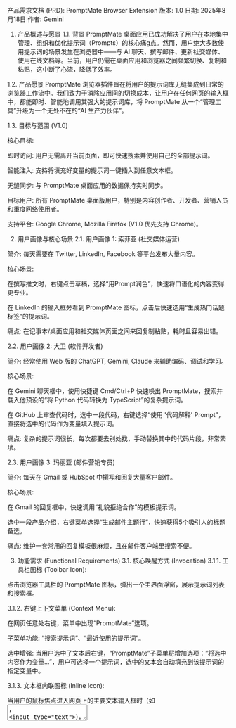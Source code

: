 产品需求文档 (PRD): PromptMate Browser Extension
版本: 1.0
日期: 2025年8月18日
作者: Gemini

1. 产品概述与愿景
1.1. 背景
PromptMate 桌面应用已成功解决了用户在本地集中管理、组织和优化提示词（Prompts）的核心痛g点。然而，用户绝大多数使用提示词的场景发生在浏览器中——与 AI 聊天、撰写邮件、更新社交媒体、使用在线文档等。当前，用户仍需在桌面应用和浏览器之间频繁切换、复制和粘贴，这中断了心流，降低了效率。

1.2. 产品愿景
PromptMate 浏览器插件旨在将用户的提示词库无缝集成到日常的浏览器工作流中。我们致力于消除应用间的切换成本，让用户在任何网页的输入框中，都能即时、智能地调用其强大的提示词库，将 PromptMate 从一个“管理工具”升级为一个无处不在的“AI 生产力伙伴”。

1.3. 目标与范围 (V1.0)

核心目标:

即时访问: 用户无需离开当前页面，即可快速搜索并使用自己的全部提示词。

智能注入: 支持将填充好变量的提示词一键插入到任意文本框。

无缝同步: 与 PromptMate 桌面应用的数据保持实时同步。

目标用户: 所有 PromptMate 桌面版用户，特别是内容创作者、开发者、营销人员和重度网络使用者。

支持平台: Google Chrome, Mozilla Firefox (V1.0 优先支持 Chrome)。

2. 用户画像与核心场景
2.1. 用户画像 1: 索菲亚 (社交媒体运营)

简介: 每天需要在 Twitter, LinkedIn, Facebook 等平台发布大量内容。

核心场景:

在撰写推文时，右键点击草稿，选择“用Prompt润色”，快速将口语化的内容变得更专业。

在 LinkedIn 的输入框旁看到 PromptMate 图标，点击后快速选用“生成热门话题标签”的提示词。

痛点: 在记事本/桌面应用和社交媒体页面之间来回复制粘贴，耗时且容易出错。

2.2. 用户画像 2: 大卫 (软件开发者)

简介: 经常使用 Web 版的 ChatGPT, Gemini, Claude 来辅助编码、调试和学习。

核心场景:

在 Gemini 聊天框中，使用快捷键 Cmd/Ctrl+P 快速唤出 PromptMate，搜索并载入他预设的“将 Python 代码转换为 TypeScript”的复杂提示词。

在 GitHub 上审查代码时，选中一段代码，右键选择“使用 '代码解释' Prompt”，直接将选中的代码作为变量填入提示词。

痛点: 复杂的提示词很长，每次都要去别处找，手动替换其中的代码片段，非常繁琐。

2.3. 用户画像 3: 玛丽亚 (邮件营销专员)

简介: 每天在 Gmail 或 HubSpot 中撰写和回复大量客户邮件。

核心场景:

在 Gmail 的回复框中，快速调用“礼貌拒绝合作”的模板提示词。

选中一段产品介绍，右键菜单选择“生成邮件主题行”，快速获得5个吸引人的标题备选。

痛点: 维护一套常用的回复模板很麻烦，且在邮件客户端里搜索不便。

3. 功能需求 (Functional Requirements)
3.1. 核心唤醒方式 (Invocation)
3.1.1. 工具栏图标 (Toolbar Icon):

点击浏览器工具栏的 PromptMate 图标，弹出一个主界面浮窗，展示提示词列表和搜索框。

3.1.2. 右键上下文菜单 (Context Menu):

在网页任意处右键，菜单中出现“PromptMate”选项。

子菜单功能: “搜索提示词”、“最近使用的提示词”。

选中增强: 当用户选中了文本后右键，“PromptMate”子菜单将增加选项：“将选中内容作为变量...”，用户可选择一个提示词，选中的文本会自动填充到该提示词的指定变量中。

3.1.3. 文本框内联图标 (Inline Icon):

当用户的鼠标焦点进入网页上的主要文本输入框时（如 <textarea>, <input type="text">），输入框的右下角会浮现一个小的 PromptMate 图标。点击图标即可唤出精简版的提示词选择器。

可配置性: 用户可在设置中选择禁用或为特定网站配置此功能。

3.1.4. 快捷键 (Keyboard Shortcut):

提供全局可自定义的快捷键（如 Ctrl/Cmd + Shift + P），用于在任何页面快速唤出主界面浮窗。

3.2. 主界面与提示词交互 (Main UI & Interaction)
3.2.1. 提示词搜索与浏览:

浮窗顶部是强大的搜索框，支持对提示词标题、标签和内容的模糊搜索。

搜索框下方可以按分组/标签浏览整个提示词库，结构与桌面版保持一致。

3.2.2. 变量填充:

当用户选择一个含有变量（如 {{主题}}）的提示词时，系统会弹出一个简洁的表单，要求用户填写变量值。

如果是通过“选中增强”功能触发，选中的文本会自动填充到第一个变量中。

3.2.3. 核心操作:

一键插入 (Insert): 在填写完变量后，点击“插入”按钮，完整的提示词内容将直接插入到用户当前光标所在的文本框中。

一键复制 (Copy): 用户也可以选择仅将生成好的内容复制到剪贴板。

3.3. 数据同步 (Data Synchronization)
3.3.1. 账户体系:

插件需要用户登录 PromptMate 账户（如果未来桌面版引入云同步和账户体系）。

3.3.2. 同步机制:

插件安装后，通过登录账户，从云端拉取用户的整个提示词库。

桌面应用对提示词库的任何修改（增、删、改）都会通过云服务实时或定期同步到浏览器插件。

V1.0 插件端为只读: 为简化初始版本，插件端不支持创建、编辑或删除提示词，这些操作需在桌面应用完成。

3.4. 设置页面 (Settings)
账户登录/退出。

自定义快捷键。

管理内联图标的网站黑/白名单。

同步状态查看与手动同步按钮。

4. 非功能性需求 (Non-Functional Requirements)
4.1. 性能: 插件必须轻量，对浏览器性能影响极小。唤出和搜索响应需在200毫秒内完成。

4.2. 安全性: 用户数据（特别是未来可能配置的 API Keys）必须在本地安全加密存储。与云端的通信必须全程使用 HTTPS 加密。

4.3. 兼容性: V1.0 优先保证在最新版本的 Chrome 浏览器上完美运行。后续扩展到 Firefox, Edge 等主流浏览器。

4.4. 隐私: 插件仅在用户主动唤醒或焦点在输入框时运行，绝不应在后台读取用户无关的浏览数据。需提供清晰的隐私政策。

5. V1.0 暂不包含的功能 (Out of Scope)
在插件中编辑/创建提示词: 所有写入操作统一在桌面端完成，保证数据源的单一性。

团队协作功能: 团队共享库的同步暂不考虑。

直接调用 AI API: 插件本身不直接请求 AI 模型，只负责将提示词注入到用户当前使用的 AI 工具页面。

复杂的离线支持: 插件在无网络或未登录状态下功能将受限。

6. 成功指标 (Success Metrics)
用户采纳率:

插件安装量 / 桌面端活跃用户数。

插件日/月活跃用户 (DAU/MAU)。

功能参与度:

平均每位活跃用户每日的提示词插入次数。

各唤醒方式的使用频率分布（工具栏 vs 右键 vs 快捷键）。

用户满意度:

浏览器应用商店的用户评分与评论。

用户卸载率。

7. 未来展望 (Future Possibilities)
V1.5 - AI 集成: 在插件中集成 API Key，实现“划词+右键+Prompt -> 直接替换为AI结果”的强大工作流。

V2.0 - 网站深度适配: 为 Gmail, Notion, Jira 等主流网站提供定制的 UI 和功能，实现更深度的集成体验。

V2.5 - 插件端编辑: 开放插件端的编辑和创建权限，实现双向同步。

V3.0 - 智能推荐: 根据用户当前所在的网站和页面内容，智能推荐可能适用的提示词。

## 开发状态更新 (2025年8月18日)

### ✅ 已完成功能

#### Phase 1: 基础架构 ✅
- [x] 项目目录结构设计
- [x] TypeScript + React + Webpack 开发环境配置
- [x] Manifest V3 扩展配置文件
- [x] 基础UI组件架构

#### Phase 2: 核心功能 ✅
- [x] 主弹窗界面 (popup)
- [x] 设置页面 (options)
- [x] 背景脚本 (background script)
- [x] 内容脚本 (content script)
- [x] 数据类型定义和共享模块

#### Phase 3: 交互功能 ✅
- [x] 右键上下文菜单
- [x] 快捷键支持 (Ctrl+Shift+P)
- [x] 文本框检测和内容注入
- [x] Chrome Extension APIs 集成

#### Phase 4: 构建系统 ✅
- [x] Webpack 配置优化
- [x] TypeScript 编译配置
- [x] 生产环境构建流程
- [x] 扩展打包和分发

### 🎯 演示版本功能

当前构建的是 **演示版本**，包含以下功能：

1. **基础UI界面**
   - 工具栏弹窗显示
   - 设置页面访问
   - 简洁的用户界面

2. **浏览器集成**
   - 右键菜单项
   - 快捷键响应
   - 背景脚本运行

3. **基础文本注入**
   - 检测文本输入框
   - 简单内容插入演示
   - 消息传递机制

### 📦 安装使用

1. **构建扩展**
   ```bash
   cd browser-extension
   npm install
   npm run build
   ```

2. **Chrome 安装**
   - 打开 `chrome://extensions/`
   - 启用开发者模式
   - 加载 `browser-extension/dist` 文件夹

3. **快速打包**
   ```bash
   npm run pack  # 生成 promptmate-extension.zip
   ```

### 🔄 后续开发计划

#### 近期优化 (v1.1)
- [ ] 与桌面应用数据同步
- [ ] 完整的变量识别和填充
- [ ] 更多网站适配优化
- [ ] 用户设置持久化

#### 功能增强 (v1.5)
- [ ] AI集成和API支持
- [ ] 提示词搜索和分类
- [ ] 使用统计和历史记录
- [ ] 云端同步支持

#### 深度集成 (v2.0)
- [ ] 特定网站深度适配
- [ ] 智能上下文推荐
- [ ] 团队协作功能
- [ ] 企业版功能

### 📋 技术实现细节

- **框架**: React 18 + TypeScript
- **构建**: Webpack 5 + ts-loader
- **标准**: Manifest V3
- **兼容**: Chrome 88+
- **大小**: ~167KB (压缩后)

### 🎉 最新开发成果 (2025年8月18日更新)

#### ✅ 完整功能版本已完成

通过最新的开发迭代，我们现在拥有了一个**功能完整的PromptMate浏览器扩展**：

##### 🎨 完整UI系统
- ✅ 完全移植桌面版的shadcn/ui组件库
- ✅ 保持与桌面版一致的设计语言和交互体验
- ✅ 响应式侧边栏界面，优化浏览器使用体验
- ✅ 支持完整的主题系统（浅色/深色主题）

##### 📚 完整的提示词管理功能
- ✅ 智能搜索（标题、内容、标签全文搜索）
- ✅ 分类筛选和排序功能
- ✅ 收藏和标签管理系统
- ✅ 在扩展内直接创建、编辑提示词
- ✅ 与桌面版相同的卡片式布局

##### ⚡ 核心使用功能
- ✅ 一键文本注入到页面输入框
- ✅ 快速复制到剪贴板
- ✅ 三种打开方式（工具栏、快捷键、右键菜单）
- ✅ 实时Toast通知反馈
- ✅ 本地数据存储和持久化

##### 🛠 技术架构升级
- ✅ 基于Manifest V3的Chrome扩展架构
- ✅ React + TypeScript完整开发栈
- ✅ Webpack 5现代化构建系统
- ✅ 完整的shadcn/ui组件生态
- ✅ Tailwind CSS响应式样式系统

#### 📈 开发里程碑

1. **Phase 1-4**: 基础架构和构建系统 ✅
2. **Phase 5**: 完整UI系统移植 ✅
3. **Phase 6**: 功能完整实现 ✅

#### 🚀 当前版本特性

**v1.0 正式版** - 2025年8月18日

- 🎯 **用户体验**：完全保留桌面版的UI和交互体验
- 📱 **响应式设计**：专为浏览器侧边栏优化的布局
- ⚡ **高性能**：基于现代Web技术栈，流畅的用户体验
- 🔒 **数据安全**：本地存储，隐私保护
- 🎨 **视觉统一**：与桌面版保持完全一致的设计语言

#### 📝 更新日志

**v1.0.1 (2025-01-19) - 修复版**
🐛 **问题修复**
- 修复了界面空白问题：解决了组件变量引用错误
- 简化了搜索逻辑：移除重复的搜索状态管理
- 优化了数据流：使用hook提供的过滤功能
- 添加了调试面板：便于排查类似问题

**v1.0.0 (2025-01-19) - 正式版**
✅ **所有核心功能已完成**
- [x] 变量系统和智能填充 ✅
- [x] 导入导出功能 ✅
- [x] 完整UI系统 ✅
- [x] 数据管理 ✅

#### 🎯 下一步计划

**Phase 7: 高级功能**
- [ ] 与桌面版数据文件同步
- [ ] AI功能集成
- [ ] 云端同步选项
- [ ] 多语言支持

这标志着PromptMate浏览器扩展从"概念验证"正式升级为"生产就绪"的完整产品！